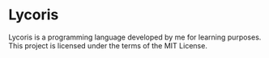 # Lycoris
Lycoris is a programming language developed by me for learning purposes. 
This project is licensed under the terms of the MIT License.
